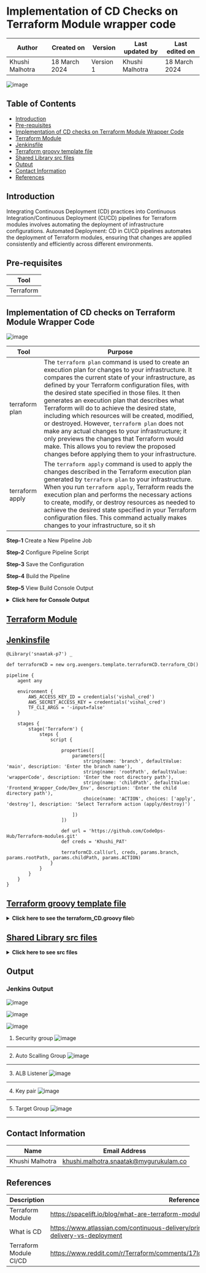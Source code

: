 # Implementation of CD Checks on Terraform Module wrapper code

|   Author        |  Created on   |  Version   | Last updated by  | Last edited on |
| --------------- | --------------| -----------|----------------- | -------------- |
| Khushi Malhotra |  18 March 2024  |  Version 1 | Khushi Malhotra  | 18 March 2024    |

![image](https://github.com/avengers-p7/Documentation/assets/156056460/44f80ab7-909e-48c2-8b1e-ea004054137e)

## Table of Contents
- [Introduction](#Introduction)
- [Pre-requisites](#Pre-requisites)
- [Implementation of CD checks on Terraform Module Wrapper Code](#Implementation-of-CD-checks-on-Terraform-Module-Wrapper-Code)
- [Terraform Module](#Terraform-Module)
- [Jenkinsfile](#Jenkinsfile)
- [Terraform groovy template file](#Terraform-groovy-template-file)
- [Shared Library src files](#Shared-library-src-files)
- [Output](#Output)
- [Contact Information](#Contact-Information)
- [References](#References)

## Introduction
Integrating Continuous Deployment (CD) practices into Continuous Integration/Continuous Deployment (CI/CD) pipelines for Terraform modules involves automating the deployment of infrastructure configurations.
Automated Deployment: CD in CI/CD pipelines automates the deployment of Terraform modules, ensuring that changes are applied consistently and efficiently across different environments.

## Pre-requisites

| Tool |
|------|
| Terraform |

## Implementation of CD checks on Terraform Module Wrapper Code

![image](https://github.com/CodeOps-Hub/Documentation/assets/156056460/c56d7ed0-7db0-49ce-aeb8-d35f53a0f993)


| Tool             | Purpose                                                                                                                                                                  |
|------------------|--------------------------------------------------------------------------------------------------------------------------------------------------------------------------|
| terraform plan  | The `terraform plan` command is used to create an execution plan for changes to your infrastructure. It compares the current state of your infrastructure, as defined by your Terraform configuration files, with the desired state specified in those files. It then generates an execution plan that describes what Terraform will do to achieve the desired state, including which resources will be created, modified, or destroyed. However, `terraform plan` does not make any actual changes to your infrastructure; it only previews the changes that Terraform would make. This allows you to review the proposed changes before applying them to your infrastructure. |
| terraform apply | The `terraform apply` command is used to apply the changes described in the Terraform execution plan generated by `terraform plan` to your infrastructure. When you run `terraform apply`, Terraform reads the execution plan and performs the necessary actions to create, modify, or destroy resources as needed to achieve the desired state specified in your Terraform configuration files. This command actually makes changes to your infrastructure, so it sh

**Step-1** Create a New Pipeline Job

**Step-2** Configure Pipeline Script

**Step-3** Save the Configuration

**Step-4** Build the Pipeline

**Step-5** View Build Console Output

<details>
<summary> <b> Click here for Console Output </b> </summary>
<br>
  
  ```shell 
Started by user Shikha Tripathi
Obtained SharedLibrary/Terraform_CD_JF/Jenkinsfile from git https://github.com/CodeOps-Hub/Jenkinsfile.git
Loading library snaatak-p7@main
Attempting to resolve main from remote references...
 > git --version # timeout=10
 > git --version # 'git version 2.34.1'
using GIT_ASKPASS to set credentials Khushi_PAT
 > git ls-remote -h -- https://github.com/CodeOps-Hub/SharedLibrary.git # timeout=10
Found match: refs/heads/main revision 206b5107ced1c26a3135bfacf5b3cc3f6442a235
WARNING: ignoring request to compute changelog in clone mode
The recommended git tool is: NONE
using credential Khushi_PAT
Cloning the remote Git repository
Cloning with configured refspecs honoured and without tags
Cloning repository https://github.com/CodeOps-Hub/SharedLibrary.git
 > git init /var/lib/jenkins/jobs/wrapper_code_execution/builds/24/libs/0b1d56fb27dae0ade66d5763d8e6b212a8fb941adabaab4c9ece1bd48fc7ec99 # timeout=10
Fetching upstream changes from https://github.com/CodeOps-Hub/SharedLibrary.git
 > git --version # timeout=10
 > git --version # 'git version 2.34.1'
using GIT_ASKPASS to set credentials Khushi_PAT
 > git fetch --no-tags --force --progress -- https://github.com/CodeOps-Hub/SharedLibrary.git +refs/heads/*:refs/remotes/origin/* # timeout=10
 > git config remote.origin.url https://github.com/CodeOps-Hub/SharedLibrary.git # timeout=10
 > git config --add remote.origin.fetch +refs/heads/*:refs/remotes/origin/* # timeout=10
Avoid second fetch
Checking out Revision 206b5107ced1c26a3135bfacf5b3cc3f6442a235 (main)
 > git config core.sparsecheckout # timeout=10
 > git checkout -f 206b5107ced1c26a3135bfacf5b3cc3f6442a235 # timeout=10
Commit message: "Update terraform_CD.groovy"
[Pipeline] Start of Pipeline
[Pipeline] node
Running on Jenkins in /var/lib/jenkins/jobs/wrapper_code_execution/workspace
[Pipeline] {
[Pipeline] stage
[Pipeline] { (Declarative: Checkout SCM)
[Pipeline] checkout
Selected Git installation does not exist. Using Default
The recommended git tool is: NONE
using credential Khushi_PAT
 > git rev-parse --resolve-git-dir /var/lib/jenkins/jobs/wrapper_code_execution/workspace/.git # timeout=10
Fetching changes from the remote Git repository
 > git config remote.origin.url https://github.com/CodeOps-Hub/Jenkinsfile.git # timeout=10
Fetching upstream changes from https://github.com/CodeOps-Hub/Jenkinsfile.git
 > git --version # timeout=10
 > git --version # 'git version 2.34.1'
using GIT_ASKPASS to set credentials Khushi_PAT
 > git fetch --tags --force --progress -- https://github.com/CodeOps-Hub/Jenkinsfile.git +refs/heads/*:refs/remotes/origin/* # timeout=10
 > git rev-parse refs/remotes/origin/main^{commit} # timeout=10
Checking out Revision 63bf114811b8f0508f566fda0e3fb8e3d4594d44 (refs/remotes/origin/main)
 > git config core.sparsecheckout # timeout=10
 > git checkout -f 63bf114811b8f0508f566fda0e3fb8e3d4594d44 # timeout=10
Commit message: "Update Jenkinsfile"
 > git rev-list --no-walk 2f8460f0f64483749291a4adee9a8ea513fb847c # timeout=10
[Pipeline] }
[Pipeline] // stage
[Pipeline] withEnv
[Pipeline] {
[Pipeline] withCredentials
WARNING: Unknown parameter(s) found for class type 'com.cloudbees.jenkins.plugins.awscredentials.AmazonWebServicesCredentialsBinding': keyIdVariable,secretVariable
WARNING: Unknown parameter(s) found for class type 'com.cloudbees.jenkins.plugins.awscredentials.AmazonWebServicesCredentialsBinding': keyIdVariable,secretVariable
Masking supported pattern matches of $AWS_ACCESS_KEY_ID or $AWS_SECRET_ACCESS_KEY
[Pipeline] {
[Pipeline] withEnv
[Pipeline] {
[Pipeline] stage
[Pipeline] { (Terraform)
[Pipeline] script
[Pipeline] {
[Pipeline] properties
[Pipeline] stage
[Pipeline] { (Clone)
[Pipeline] script
[Pipeline] {
[Pipeline] git
The recommended git tool is: NONE
using credential Khushi_PAT
 > git rev-parse --resolve-git-dir /var/lib/jenkins/jobs/wrapper_code_execution/workspace/.git # timeout=10
Fetching changes from the remote Git repository
 > git config remote.origin.url https://github.com/CodeOps-Hub/Terraform-modules.git # timeout=10
Fetching upstream changes from https://github.com/CodeOps-Hub/Terraform-modules.git
 > git --version # timeout=10
 > git --version # 'git version 2.34.1'
using GIT_ASKPASS to set credentials Khushi_PAT
 > git fetch --tags --force --progress -- https://github.com/CodeOps-Hub/Terraform-modules.git +refs/heads/*:refs/remotes/origin/* # timeout=10
 > git rev-parse refs/remotes/origin/main^{commit} # timeout=10
Checking out Revision 6a43c43a5f0cc526928eaf8d7912af86275b2fab (refs/remotes/origin/main)
 > git config core.sparsecheckout # timeout=10
 > git checkout -f 6a43c43a5f0cc526928eaf8d7912af86275b2fab # timeout=10
 > git branch -a -v --no-abbrev # timeout=10
 > git branch -D main # timeout=10
 > git checkout -b main 6a43c43a5f0cc526928eaf8d7912af86275b2fab # timeout=10
Commit message: "Update main.tf"
 > git rev-list --no-walk 6a43c43a5f0cc526928eaf8d7912af86275b2fab # timeout=10
[Pipeline] }
[Pipeline] // script
[Pipeline] }
[Pipeline] // stage
[Pipeline] stage
[Pipeline] { (Terraform action)
[Pipeline] script
[Pipeline] {
[Pipeline] sh
+ cd wrapperCode/Frontend_Wrapper_Code/Dev_Env
[Pipeline] }
[Pipeline] // script
[Pipeline] }
[Pipeline] // stage
[Pipeline] stage
[Pipeline] { (Terraform init)
[Pipeline] script
[Pipeline] {
[Pipeline] sh
+ cd wrapperCode/Frontend_Wrapper_Code/Dev_Env
+ terraform init

[0m[1mInitializing the backend...[0m
[0m[1mInitializing modules...[0m

[0m[1mInitializing provider plugins...[0m
- Reusing previous version of hashicorp/tls from the dependency lock file
- Reusing previous version of hashicorp/aws from the dependency lock file
- Reusing previous version of hashicorp/local from the dependency lock file
- Using previously-installed hashicorp/tls v4.0.5
- Using previously-installed hashicorp/aws v5.41.0
- Using previously-installed hashicorp/local v2.5.1

[0m[1m[32mTerraform has been successfully initialized![0m[32m[0m
[0m[32m
You may now begin working with Terraform. Try running "terraform plan" to see
any changes that are required for your infrastructure. All Terraform commands
should now work.

If you ever set or change modules or backend configuration for Terraform,
rerun this command to reinitialize your working directory. If you forget, other
commands will detect it and remind you to do so if necessary.[0m
[Pipeline] }
[Pipeline] // script
[Pipeline] }
[Pipeline] // stage
[Pipeline] stage
[Pipeline] { (Terraform Plan)
[Pipeline] script
[Pipeline] {
[Pipeline] sh
+ cd wrapperCode/Frontend_Wrapper_Code/Dev_Env
+ terraform plan
[0m[1mmodule.Dev_Frontend.tls_private_key.private_key: Refreshing state... [id=0386914e08d10646edc09f966ed5be1b839745d7][0m
[0m[1mmodule.Dev_Frontend.local_file.private_key: Refreshing state... [id=bd4a0a9d111ff0b4e25673b777ca727b72f66652][0m
[0m[1mmodule.Dev_Frontend.aws_key_pair.key_pair: Refreshing state... [id=Dev_Frontend_Key][0m
[0m[1mmodule.Dev_Frontend.aws_lb_target_group.Target_group: Refreshing state... [id=arn:aws:elasticloadbalancing:ap-northeast-1:133673781875:targetgroup/Dev-Frontend-TG/0232b25fc4609db3][0m
[0m[1mmodule.Dev_Frontend.aws_security_group.security_group: Refreshing state... [id=sg-0d8bd79deeabf2448][0m
[0m[1mmodule.Dev_Frontend.aws_launch_template.Template: Refreshing state... [id=lt-016d6beee2e03d86b][0m
[0m[1mmodule.Dev_Frontend.aws_lb_listener_rule.path_rule: Refreshing state... [id=arn:aws:elasticloadbalancing:ap-northeast-1:133673781875:listener-rule/app/Dev-ALB/75bc9b1a35dbe964/761653fb399a30be/9c7e5be35a6432fc][0m
[0m[1mmodule.Dev_Frontend.aws_autoscaling_group.ASG: Refreshing state... [id=Dev-Frontend_ASG][0m
[0m[1mmodule.Dev_Frontend.aws_autoscaling_policy.ASG_Policy: Refreshing state... [id=target-tracking-policy][0m

[0m[1m[32mNo changes.[0m[1m Your infrastructure matches the configuration.[0m

[0mTerraform has compared your real infrastructure against your configuration
and found no differences, so no changes are needed.
[Pipeline] }
[Pipeline] // script
[Pipeline] }
[Pipeline] // stage
[Pipeline] stage
[Pipeline] { (Approval For Apply)
[Pipeline] script
[Pipeline] {
[Pipeline] input
Do you want to apply Terraform changes?
Proceed or Abort
Approved by Shikha Tripathi
[Pipeline] }
[Pipeline] // script
[Pipeline] }
[Pipeline] // stage
[Pipeline] stage
[Pipeline] { (Terraform Apply)
[Pipeline] script
[Pipeline] {
[Pipeline] sh
+ cd wrapperCode/Frontend_Wrapper_Code/Dev_Env
+ terraform apply -auto-approve
[0m[1mmodule.Dev_Frontend.tls_private_key.private_key: Refreshing state... [id=0386914e08d10646edc09f966ed5be1b839745d7][0m
[0m[1mmodule.Dev_Frontend.local_file.private_key: Refreshing state... [id=bd4a0a9d111ff0b4e25673b777ca727b72f66652][0m
[0m[1mmodule.Dev_Frontend.aws_key_pair.key_pair: Refreshing state... [id=Dev_Frontend_Key][0m
[0m[1mmodule.Dev_Frontend.aws_lb_target_group.Target_group: Refreshing state... [id=arn:aws:elasticloadbalancing:ap-northeast-1:133673781875:targetgroup/Dev-Frontend-TG/0232b25fc4609db3][0m
[0m[1mmodule.Dev_Frontend.aws_security_group.security_group: Refreshing state... [id=sg-0d8bd79deeabf2448][0m
[0m[1mmodule.Dev_Frontend.aws_launch_template.Template: Refreshing state... [id=lt-016d6beee2e03d86b][0m
[0m[1mmodule.Dev_Frontend.aws_lb_listener_rule.path_rule: Refreshing state... [id=arn:aws:elasticloadbalancing:ap-northeast-1:133673781875:listener-rule/app/Dev-ALB/75bc9b1a35dbe964/761653fb399a30be/9c7e5be35a6432fc][0m
[0m[1mmodule.Dev_Frontend.aws_autoscaling_group.ASG: Refreshing state... [id=Dev-Frontend_ASG][0m
[0m[1mmodule.Dev_Frontend.aws_autoscaling_policy.ASG_Policy: Refreshing state... [id=target-tracking-policy][0m

[0m[1m[32mNo changes.[0m[1m Your infrastructure matches the configuration.[0m

[0mTerraform has compared your real infrastructure against your configuration
and found no differences, so no changes are needed.
[0m[1m[32m
Apply complete! Resources: 0 added, 0 changed, 0 destroyed.
[0m[0m[1m[32m
Outputs:

[0mAutoscaling_group_id = [
  [
    "Dev-Frontend_ASG",
  ],
]
Autoscaling_policy_name = [
  [
    "target-tracking-policy",
  ],
]
Security_Group_ID = [
  [
    "sg-0d8bd79deeabf2448",
  ],
]
Target_group_id = [
  [
    "arn:aws:elasticloadbalancing:ap-northeast-1:133673781875:targetgroup/Dev-Frontend-TG/0232b25fc4609db3",
  ],
]
key_pair_name = [
  [
    "Dev_Frontend_Key",
  ],
]
launch_template_id = [
  [
    "lt-016d6beee2e03d86b",
  ],
]
[Pipeline] }
[Pipeline] // script
[Pipeline] }
[Pipeline] // stage
[Pipeline] stage
[Pipeline] { (Approval For Apply)
[Pipeline] script
[Pipeline] {
[Pipeline] echo
Skipping Terraform destroy since action is not set to 'destroy'
[Pipeline] }
[Pipeline] // script
[Pipeline] }
[Pipeline] // stage
[Pipeline] stage
[Pipeline] { (Pem Key Archive)
[Pipeline] script
[Pipeline] {
[Pipeline] archiveArtifacts
Archiving artifacts
[Pipeline] }
[Pipeline] // script
[Pipeline] }
[Pipeline] // stage
[Pipeline] }
[Pipeline] // script
[Pipeline] }
[Pipeline] // stage
[Pipeline] }
[Pipeline] // withEnv
[Pipeline] }
[Pipeline] // withCredentials
[Pipeline] }
[Pipeline] // withEnv
[Pipeline] }
[Pipeline] // node
[Pipeline] End of Pipeline
Finished: SUCCESS
```
</details>

## [Terraform Module](https://github.com/CodeOps-Hub/Terraform-modules/tree/main/wrapperCode/Frontend_Wrapper_Code/QA_Env)

## [Jenkinsfile](https://github.com/CodeOps-Hub/Jenkinsfile/blob/khushi/networkSkeleton_QA/SharedLibrary/Terraform_CD_JF/Jenkinsfile)

```shell
@Library('snaatak-p7') _

def terraformCD = new org.avengers.template.terraformCD.terraform_CD()

pipeline {
    agent any
    
    environment {
        AWS_ACCESS_KEY_ID = credentials('vishal_cred')
        AWS_SECRET_ACCESS_KEY = credentials('vishal_cred')
        TF_CLI_ARGS = '-input=false'
    }
    
    stages {
        stage('Terraform') {
            steps {
                script {

                    properties([
                        parameters([
                            string(name: 'branch', defaultValue: 'main', description: 'Enter the branch name'),
                            string(name: 'rootPath', defaultValue: 'wrapperCode', description: 'Enter the root directory path'),
                            string(name: 'childPath', defaultValue: 'Frontend_Wrapper_Code/Dev_Env', description: 'Enter the child directory path'),
                            choice(name: 'ACTION', choices: ['apply', 'destroy'], description: 'Select Terraform action (apply/destroy)')

                        ])
                    ])

                    def url = 'https://github.com/CodeOps-Hub/Terraform-modules.git'
                    def creds = 'Khushi_PAT'

                    terraformCD.call(url, creds, params.branch, params.rootPath, params.childPath, params.ACTION)
                }
            }
        }
    }
}
```
## [Terraform groovy template file](https://github.com/CodeOps-Hub/SharedLibrary/blob/main/src/org/avengers/template/terraformCD/terraform_CD.groovy)

<details>
  <summary> <b>Click here to see the terraform_CD.groovy file</b>b </summary>
<br>

  ```shell
package org.avengers.template.terraformCD

import org.avengers.common.*
import org.avengers.terraform_CICD.*

def call(String url, String creds, String branch, String rootPath, String childPath, String ACTION){

    variablization = new action()
    gitCheckoutPrivate = new GitCheckoutPrivate()
    initialization = new init()
    deploying = new deploy()
    destroy = new destroy()
    keyarchive = new keyarchive()
    
  

    gitCheckoutPrivate.call(url, creds, branch)
    variablization.call(rootPath, childPath)
    initialization.call(rootPath, childPath)
    deploying.call(rootPath, childPath, ACTION)
    destroy.call(rootPath, childPath, ACTION)
    keyarchive.call(rootPath, childPath)

}
```
</details>

## [Shared Library src files](https://github.com/CodeOps-Hub/SharedLibrary/tree/main/src/org/avengers/terraform_CICD)
<details>
<summary> <b>Click here to see src files</b> </summary>
<br>

  ```shell
  
deploy.groovy

package org.avengers.terraform_CICD

def call(String rootPath, String childPath, String ACTION) {
    stage("Terraform Plan") {
        script {
            sh "cd ${rootPath}/${childPath} && terraform plan"
        }
    }

    if (ACTION == 'apply') {
        stage('Approval For Apply') {
            script {
                // Prompt for approval before applying changes
                input "Do you want to apply Terraform changes?"
            }
        }
        stage('Terraform Apply') {
            script {
                // Run Terraform apply
                sh 'cd ${rootPath}/${childPath} && terraform apply -auto-approve'
            }
        }
    } else {
        echo "Skipping Terraform apply since action is not set to 'apply'"
    }
}

```

keyarchiving.groovy

```shell
package org.avengers.terraform_CICD

def call(String rootPath, String childPath) {
    stage("Pem Key Archive") {
        script {
            archiveArtifacts artifacts: "${rootPath}/${childPath}/*.pem", allowEmptyArchive: true
        }
    }
}
```
</details>

## Output

### Jenkins Output

![image](https://github.com/CodeOps-Hub/Documentation/assets/156056460/2c54d83e-f452-4d09-8a48-ea6d0f450bcf)

![image](https://github.com/CodeOps-Hub/Documentation/assets/156056460/8a40dcc0-275e-404c-bdb5-c8487d829d89)

![image](https://github.com/CodeOps-Hub/Documentation/assets/156056460/4e2ee4c3-d2ad-4442-b9c8-482051653eb0)

1. Security group
   ![image](https://github.com/CodeOps-Hub/Documentation/assets/156056460/c92b5c62-9fac-4e3f-85b6-d54a642d56a1)
***

2. Auto Scalling Group
   ![image](https://github.com/CodeOps-Hub/Documentation/assets/156056460/f4f3b3aa-76d5-41a4-b942-0b065e6086c3)
***

3. ALB Listener
   ![image](https://github.com/CodeOps-Hub/Documentation/assets/156056460/93b72769-c78b-4468-bf72-65102f073bc4)
***

4. Key pair
  ![image](https://github.com/CodeOps-Hub/Documentation/assets/156056460/f8103f2f-6005-4ff2-ad1e-47440e1caf04)
***

5. Target Group
  ![image](https://github.com/CodeOps-Hub/Documentation/assets/156056460/417e44cf-ff00-4da9-9ac8-623f8ebfa466)
***

## Contact Information
| Name            | Email Address                        |
|-----------------|--------------------------------------|
| Khushi Malhotra | khushi.malhotra.snaatak@mygurukulam.co |

## References

| Description                                   | References  
| --------------------------------------------  | -------------------------------------------------|
| Terraform Module | https://spacelift.io/blog/what-are-terraform-modules-and-how-do-they-work |
| What is CD | https://www.atlassian.com/continuous-delivery/principles/continuous-integration-vs-delivery-vs-deployment |
| Terraform Module CI/CD | https://www.reddit.com/r/Terraform/comments/17ldr9i/cicd_for_creating_terraform_modules/ |
